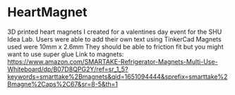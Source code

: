 # HeartMagnet
3D printed heart magnets I created for a valentines day event for the SHU Idea Lab. Users were able to add their own text using TinkerCad
Magnets used were 10mm x 2.6mm
They should be able to friction fit but you might want to use super glue
Link to magnets: https://www.amazon.com/SMARTAKE-Refrigerator-Magnets-Multi-Use-Whiteboard/dp/B07D8QPG2Y/ref=sr_1_5?keywords=smarttake%2Bmagnets&qid=1651094444&sprefix=smarttake%2Bmagne%2Caps%2C67&sr=8-5&th=1
